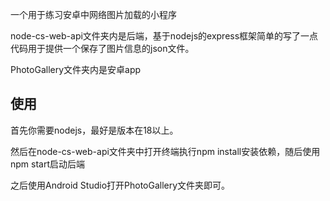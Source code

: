 一个用于练习安卓中网络图片加载的小程序

node-cs-web-api文件夹内是后端，基于nodejs的express框架简单的写了一点代码用于提供一个保存了图片信息的json文件。

PhotoGallery文件夹内是安卓app

## 使用

首先你需要nodejs，最好是版本在18以上。

然后在node-cs-web-api文件夹中打开终端执行npm install安装依赖，随后使用npm start启动后端

之后使用Android Studio打开PhotoGallery文件夹即可。